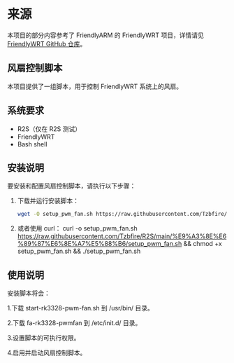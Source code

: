 # 来源

本项目的部分内容参考了 FriendlyARM 的 FriendlyWRT 项目，详情请见 [FriendlyWRT GitHub 仓库](https://github.com/friendlyarm/friendlywrt)。

## 风扇控制脚本

本项目提供了一组脚本，用于控制 FriendlyWRT 系统上的风扇。

## 系统要求
- R2S（仅在 R2S 测试）
- FriendlyWRT
- Bash shell

## 安装说明

要安装和配置风扇控制脚本，请执行以下步骤：

1. 下载并运行安装脚本：

   ```sh
   wget -O setup_pwm_fan.sh https://raw.githubusercontent.com/Tzbfire/R2S/main/%E9%A3%8E%E6%89%87%E6%8E%A7%E5%88%B6/setup_pwm_fan.sh && chmod +x setup_pwm_fan.sh && ./setup_pwm_fan.sh

2. 或者使用 curl：
   curl -o setup_pwm_fan.sh https://raw.githubusercontent.com/Tzbfire/R2S/main/%E9%A3%8E%E6%89%87%E6%8E%A7%E5%88%B6/setup_pwm_fan.sh && chmod +x setup_pwm_fan.sh && ./setup_pwm_fan.sh

## 使用说明

安装脚本将会：

1.下载 start-rk3328-pwm-fan.sh 到 /usr/bin/ 目录。

2.下载 fa-rk3328-pwmfan 到 /etc/init.d/ 目录。

3.设置脚本的可执行权限。

4.启用并启动风扇控制脚本。
